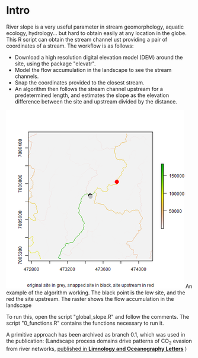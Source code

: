 # Intro
River slope is a very useful parameter in stream geomorphology, aquatic ecology, hydrology... but hard to obtain easily at any location in the globe. 
This R script can obtain the stream channel ust providing a pair of coordinates of a stream.
The workflow is as follows: 
- Download a high resolution digital elevation model (DEM) around the site, using the package "elevatr".
- Model the flow accumulation in the landscape to see the stream channels.
- Snap the coordinates provided to the closest stream.
- An algorithm then follows the stream channel upstream for a predetermined length, and estimates the slope as the elevation difference between the site and upstream divided by the distance. 

![An example of the algorithm working. The black point is the low site, and the red the site upstream. The raster shows the flow accumulation in the landscape](https://github.com/rocher-ros/global_slope/blob/master/slope.png)
An example of the algorithm working. The black point is the low site, and the red the site upstream. The raster shows the flow accumulation in the landscape

To run this, open the script "global_slope.R" and follow the comments. The script "0_functions.R" contains the functions necessary to run it.


A primitive approach has been archived as branch 0.1, which was used in the publication: (Landscape process domains drive patterns of CO<sub>2</sub> evasion from river networks, [published in **Limnology and Oceanography Letters**](https://aslopubs.onlinelibrary.wiley.com/doi/full/10.1002/lol2.10108) )
